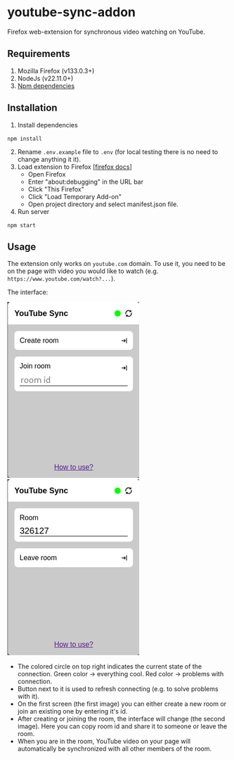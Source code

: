 # youtube-sync-addon

Firefox web-extension for synchronous video watching on YouTube.

## Requirements
1. Mozilla Firefox (v133.0.3+)
2. NodeJs (v22.11.0+)
3. [Npm dependencies](./package.json)

## Installation
1. Install dependencies
```
npm install
```
2. Rename `.env.example` file to `.env` (for local testing there is no need to change anything it it).
3. Load extension to Firefox [[firefox docs](https://extensionworkshop.com/documentation/develop/temporary-installation-in-firefox/)]
    - Open Firefox
    - Enter "about:debugging" in the URL bar
    - Click "This Firefox"
    - Click "Load Temporary Add-on"
    - Open project directory and select manifest.json file.
4. Run server
```
npm start
```

## Usage
The extension only works on `youtube.com` domain. To use it, you need to be on the page with video you would like to watch (e.g. `https://www.youtube.com/watch?...`).

The interface:

![extension interface screen 1](images/screen1.png)
![extension interface screen 2](images/screen2.png)

- The colored circle on top right indicates the current state of the connection. Green color -> everything cool. Red color -> problems with connection.
- Button next to it is used to refresh connecting (e.g. to solve problems with it).
- On the first screen (the first image) you can either create a new room or join an existing one by entering it's id.
- After creating or joining the room, the interface will change (the second image). Here you can copy room id and share it to someone or leave the room.
- When you are in the room, YouTube video on your page will automatically be synchronized with all other members of the room.
